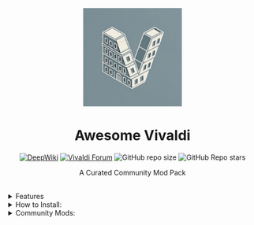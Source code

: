 <div align="center">
    <img width="200" height="200" src="/Others/Showcase/AV.png">
</div>



<div align="center">
    <h1>Awesome Vivaldi</h1>
<div align="center">
    
[![DeepWiki](https://img.shields.io/badge/DeepWiki-Docs-blue)](https://deepwiki.com/PaRr0tBoY/Awesome-Vivaldi/2.3.1-main-ui-styles)
[![Vivaldi Forum](https://img.shields.io/badge/Vivaldi-Forum-red)](https://forum.vivaldi.net/topic/112064/modpack-community-essentials-mods-collection?_=1761221602450)
![GitHub repo size](https://img.shields.io/github/repo-size/PaRr0tBoY/Awesome-Vivaldi) 
![GitHub Repo stars](https://img.shields.io/github/stars/PaRr0tBoY/Awesome-Vivaldi) 
</div>
    <p>A Curated Community Mod Pack</p>
    
<!-- <img src="" width="32%" alt="home" />
<img src="" width="32%" alt="home" />
<img src="" width="32%" alt="home" />
<br/>
<img src="" width="96%" alt="home" />
<br/> -->
</div>


<br/>



<details>
<summary>Features</summary>

| Features | Preview |
|---------|---------|
| **Adaptive Color**<br>- Adaptive Color according to your browser theme<br>| <img alt="Adaptive Color" width="630px" src="Others/Showcase/autoHide/tabbar/Adaptive.gif" /> |
| **Auto hide EVERY bars**<br>- Tab bar<br>- Panel bar<br>- Bookmark bar | <img alt="right tabbar" width="630px" src="Others/Showcase/autoHide/tabbar/rightTab.gif" /><img alt="panel" width="230px" src="Others/Showcase/autoHide/panel/autoHidePanel1.gif" /><img alt="bookmark" width="630px" src="Others/Showcase/autoHide/bookmarkbar/autoHideBookmarkBar.gif" /> |
| **Sleek Audio Icon**<br>- Replace Everywhere<br>- `Playing` : Coloured<br>- `Mute` : Dim | <img alt="tab audio icon" width="315px" src="Others/Showcase/audioIcon/tabAudioIcon.gif" /> |
| **Vivaldi Peek**<br>- Long Press Right Click On Link<br>- Alt + Left Click On Link | <img alt="peek" width="630px" src="Others/Showcase/Peek/Peek.gif" /> |
| **Quick File Pane**<br>- Now optimized for latest Vivaldi | <img alt="easy file panel" width="630px" src="Others/Showcase/easy-file-for-latest-vivaldi/easy-file-panel.png" /> |
| **Better Tab Indicator**<br>- and More… | <img alt="indicator" width="630px" src="Others/Showcase/indicator/indicator.gif" /> |
| **And More…** |  |

</details>

<details>
<summary>How to Install:</summary>

==**BACKUP ALL NECESSARY FILES BEFORE STARTING**==

## To install CSS:

1. Open 'Vivaldi://experiments' in Vivaldi and check 'Allow CSS Modification'
2. Restart Vivaldi
3. Clone this repo
4. Under 'CSS/' there's a file called 'AweViv.css' that import all css mods in this modpack,
   You can also find all configurations of all the css mods in this mod pack;
   Which means you can toggle on/off all your css mods as well as persist your configuration when updating all in one place.
5. Go to Settings->Appearance and you'll see 'CUSTOM UI MODIFICATIONS'. Select file location as "/path/to/Awesome-Vivaldi/CSS"
6. Restart Vivaldi, you're all set!

## To install Javascript moddings(Automatically)

1. If you're on windows, use [Vivaldi Mod Manager](https://github.com/eximido/vivaldimodmanager)
2. If you're on linux, see [Vivaldi-Autoinject-Custom-js-ui](https://aur.archlinux.org/vivaldi-autoinject-custom-js-ui.git) for more info
3. See also [Patching Vivaldi with batch scripts](https://forum.vivaldi.net/topic/10592/patching-vivaldi-with-batch-scripts/21?page=2) for all platform
4. If you're on macOS use [macOS_Patch_Scripts | upviv](https://github.com/PaRr0tBoY/Vivaldi-Mods/blob/8a1e9f8a63f195f67f27ab2e5b86c4aff0081096/macOS_Patch_Scripts/upviv) as a reference for patchscript
   
## To install Javascript moddings(Manually):

1. Duplicate javascripts file under moddings to `<YOURVIVALDIDIRECTORY>`\Application\<VERSI0N>\resources\vivaldi.
2. Under the same folder, there's a window.html  and you should fill in your js file name one by one in `<body>`, after that
   your window.html should look something like this.

```html
<!-- Vivaldi window document -->
<!DOCTYPE html>
<html>
<head>
  <meta charset="UTF-8" />
  <title>Vivaldi</title>
  <link rel="stylesheet" href="style/common.css" />
  <link rel="stylesheet" href="chrome://vivaldi-data/css-mods/css" />
</head>

<body>
<script src="color_tabs.js"></script>
<script src="monochrome-icons.js"></script>
<script src="import-export-command-chains.js"></script>
<script src="chroma.min.js"></script>
<script src="easy-files.js"></script>
<script src="element-capture.js"></script>
<script src="global-media-controls.js"></script>
<script src="AdaptiveWebPanelHeaders.js"></script>
<script src="autoHidePanel_personal.js"></script>
<script src="feedIcon.js"></script>
<script src="mdNotes.js"></script>
<script src="yb_address_bar.js"></script>
<script src="ClearTabs.js"></script>
<script src="TidyTabs.js"></script>
<script src="dialogTab.js"></script>
<script src="ImmersiveAddressbar.js"></script>
<script src="TidyTitles.js"></script>
<script src="MoonPhase.js"></script>

</body>

</html>

```
3. That's it!
   
### Advanced Reading

1. you can patch vivaldi with batch scripts. To learn more check [Patching Vivaldi with batch scripts](https://forum.vivaldi.net/topic/10592/patching-vivaldi-with-batch-scripts/21?page=2)
2. To learn more about js modification for Vivaldi check [Modding Vivaldi | Vivaldi Forum](https://forum.vivaldi.net/topic/10549/modding-vivaldi?page=1)
3. To learn more about css modification for Vivaldi by yourself check [Inspecting the Vivaldi UI with DevTools | Vivaldi Forum](https://forum.vivaldi.net/topic/16684/inspecting-the-vivaldi-ui-with-devtools?page=1)
4. If you're on macOS use [macOS_Patch_Scripts | upviv](https://github.com/PaRr0tBoY/Vivaldi-Mods/blob/8a1e9f8a63f195f67f27ab2e5b86c4aff0081096/macOS_Patch_Scripts/upviv) as a reference for patchscript

</details>

<details>
<summary>Community Mods:</summary>
   
# Community JS Mods And CSS Included In This Modpack

[📸 Element Capture](https://forum.vivaldi.net/topic/103686/element-capture?_=1758777284963)

> This mod adds the function of automatically selecting the area to capture when taking screenshots.

[Colorful tabs](https://forum.vivaldi.net/topic/96586/colorful-tabs?_=1758775816485)

> Part of the code that calculates the color from an icon

[Monochrome icons](https://forum.vivaldi.net/topic/102661/monochrome-icons?_=1758775889576)

> This modification changes the hue of all web panel icons and makes them monochrome. The panel becomes overtly busy and the colors are all over the place with web panels, therefore it makes sense toning them down somewhat and letting them blend in more.

[Import Export Command Chains](https://forum.vivaldi.net/topic/93964/import-export-command-chains?page=1)

> This mods helps import and export command chains for Vivaldi.
> This mod comes with the ability to directly install code exported through the code block (```) of the Vivaldi forum.

[📂 Easy Files](https://forum.vivaldi.net/topic/94531/easy-files?page=1)

> This mod is inspired by opera. It makes attaching files easier by displaying files in the clipboard and downloaded files.

[Click to add Blocking list](https://forum.vivaldi.net/topic/45735/click-to-add-blocking-list)

> This mod add support for adding the block list by clicking on the link in sites like other adblock.

[Global Media Controls Panel](https://forum.vivaldi.net/topic/66803/global-media-controls-panel)

> This mod will add a Global Media Controls in vivaldi's panel similar to Global Media Controls in chrome

[Markdown Editor for Notes](https://forum.vivaldi.net/topic/35644/markdown-editor-for-notes)

> Simple Markdown Editor for Notes Editor

[Open panels on mouse-over.](https://forum.vivaldi.net/topic/28413/open-panels-on-mouse-over/22?_=1593504963587)

> Auto-close when you mouse over to body
> Don't open if mouse exits screen before timeout period
> Unique delays based on situation

[Dashboard Camo: Theme Integration for Dashboard Webpages](https://forum.vivaldi.net/topic/102173/dashboard-camo-theme-integration-for-dashboard-webpages/3)

> It takes all the custom CSS properties which Vivaldi sets according to your theme and passes them to all webpage widgets, where you can use them for styling your custom widgets.

[Colorful Top Loading Bar](https://forum.vivaldi.net/topic/111621/colorful-top-loading-bar?_=1758776810153)

> A JS and CSS that make Vivaldi's Title bar visually appealing when a webpage is loading.

[Feed icons](https://forum.vivaldi.net/topic/73001/feed-icons?_=1758776884927)

> This is a small mod that converts feed icons into website icons.

[Address Bar like in Yandex Browser](https://forum.vivaldi.net/topic/96072/address-bar-like-in-yandex-browser?_=1758776929535)

> Make address bar displays the title of the current page and the domain, clicking on which leads to the homepage of the website.

[Open in Dialog mod](https://forum.vivaldi.net/topic/92501/open-in-dialog-mod/95?_=1758776959371)

> A mod to open links or a search in a dialog popup.

[Auto expand and collapse tabbar for two-level tab stack: Rework](https://forum.vivaldi.net/topic/111893/auto-expand-and-collapse-tabbar-for-two-level-tab-stack-rework?_=1758777265037)

> Auto expand and collapse tabbar

[Auto expand and collapse tabbar for two-level tab stack: Rework](https://forum.vivaldi.net/topic/111893/auto-expand-and-collapse-tabbar-for-two-level-tab-stack-rework?_=1758777265037)

> Auto expand and collapse tabbar

[Theme Previews Plus | Vivaldi Forum](https://forum.vivaldi.net/topic/103422/theme-previews-plus?_=1759122196203)

> To make theme preview properly reflect the actual placement of your tab bar, address bar, and panel bar, as well as show floating tabs when those are enabled.
>
> NOTE: This mod only works when the settings page is opened in a tab ("Open Settings in a Tab" is enabled in vivaldi://settings/appearance/).

[tovifun/VivalArc: With just a few tweaks, you can give Vivaldi that cool Arc vibe](https://github.com/tovifun/VivalArc)

> Part of codes in this repo is used.

</details>
